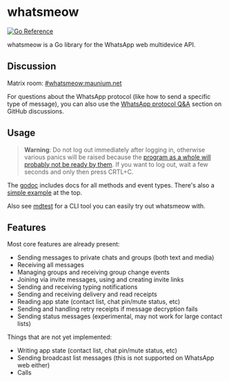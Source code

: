 # whatsmeow
[![Go Reference](https://pkg.go.dev/badge/go.mau.fi/whatsmeow.svg)](https://pkg.go.dev/go.mau.fi/whatsmeow)

whatsmeow is a Go library for the WhatsApp web multidevice API.

## Discussion
Matrix room: [#whatsmeow:maunium.net](https://matrix.to/#/#whatsmeow:maunium.net)

For questions about the WhatsApp protocol (like how to send a specific type of
message), you can also use the [WhatsApp protocol Q&A] section on GitHub
discussions.

[WhatsApp protocol Q&A]: https://github.com/tulir/whatsmeow/discussions/categories/whatsapp-protocol-q-a

## Usage

> **Warning**: Do not log out immediately after logging in, otherwise various panics will be raised because the [program as a whole will probably not be ready by them](https://github.com/tulir/whatsmeow/issues/295). If you want to log out, wait a few seconds and only then press CRTL+C.

The [godoc](https://pkg.go.dev/go.mau.fi/whatsmeow) includes docs for all methods and event types.
There's also a [simple example](https://godocs.io/go.mau.fi/whatsmeow#example-package) at the top.

Also see [mdtest](./mdtest) for a CLI tool you can easily try out whatsmeow with.

## Features
Most core features are already present:

* Sending messages to private chats and groups (both text and media)
* Receiving all messages
* Managing groups and receiving group change events
* Joining via invite messages, using and creating invite links
* Sending and receiving typing notifications
* Sending and receiving delivery and read receipts
* Reading app state (contact list, chat pin/mute status, etc)
* Sending and handling retry receipts if message decryption fails
* Sending status messages (experimental, may not work for large contact lists)

Things that are not yet implemented:

* Writing app state (contact list, chat pin/mute status, etc)
* Sending broadcast list messages (this is not supported on WhatsApp web either)
* Calls
